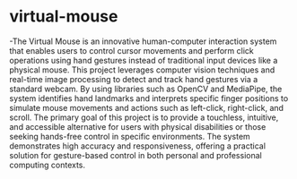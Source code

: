 # virtual-mouse
-The Virtual Mouse is an innovative human-computer interaction system that enables users to control cursor movements and perform click operations using hand gestures instead of traditional input devices like a physical mouse. This project leverages computer vision techniques and real-time image processing to detect and track hand gestures via a standard webcam. By using libraries such as OpenCV and MediaPipe, the system identifies hand landmarks and interprets specific finger positions to simulate mouse movements and actions such as left-click, right-click, and scroll. The primary goal of this project is to provide a touchless, intuitive, and accessible alternative for users with physical disabilities or those seeking hands-free control in specific environments. The system demonstrates high accuracy and responsiveness, offering a practical solution for gesture-based control in both personal and professional computing contexts.

